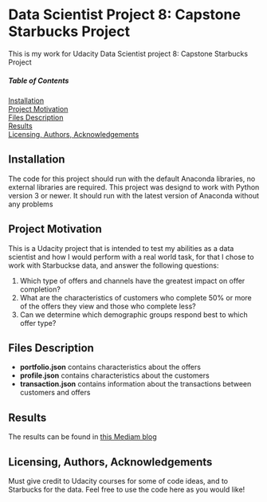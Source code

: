 # Data Scientist Project 8: Capstone Starbucks Project

This is my work for Udacity Data Scientist project 8: Capstone Starbucks Project
##### Table of Contents  
[Installation](#install)  
[Project Motivation](#projmo)  
[Files Description](#filedesc)  
[Results](#results)  
[Licensing, Authors, Acknowledgements](#lic)  

<a name="install"/>

## Installation
The code for this project should run with the default Anaconda libraries, no external libraries are required. This project was designd to work with Python version 3 or newer. It should run with the latest version of Anaconda without any problems
 
<a name="projmo"/>

## Project Motivation
This is a Udacity project that is intended to test my abilities as a data scientist and how I would perform with a real world task, for that I chose to work with Starbuckse data, and answer the following questions:
1. Which type of offers and channels have the greatest impact on offer completion?
2. What are the characteristics of customers who complete 50% or more of the offers they view and those who complete less?
3. Can we determine which demographic groups respond best to which offer type?

<a name="filedesc"/>

## Files Description

- **portfolio.json** contains characteristics about the offers
- **profile.json** contains characteristics about the customers
- **transaction.json** contains information about the transactions between customers and offers
 
 
<a name="results"/>

## Results
The results can be found in [this Mediam blog](https://medium.com/@osama1991bokhari/udacity-data-scientist-starbucks-capstone-challenge-fa96f46e7132)
 
<a name="lic"/>

## Licensing, Authors, Acknowledgements
Must give credit to Udacity courses for some of code ideas, and to Starbucks for the data. Feel free to use the code here as you would like!
 
